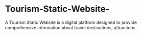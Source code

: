 # Tourism-Static-Website-
A Tourism Static Website is a digital platform designed to provide comprehensive information about travel destinations, attractions. 
